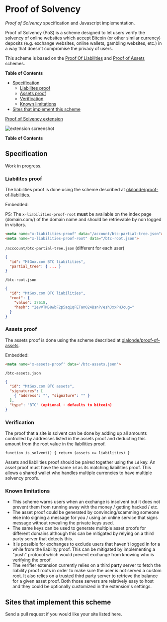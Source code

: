 
# Proof of Solvency

*Proof of Solvency* specification and Javascript implementation.

Proof of Solvency (PoS) is a scheme designed to let users verify the
solvency of online websites which accept Bitcoin (or other similar
currency) deposits (e.g. exchange websites, online wallets, gambling websites, etc.)
in a way that doesn't compromise the privacy of users.

This scheme is based on the [Proof Of Liabilities][PoL] and [Proof of Assets][PoA] schemes.

[PoL]: https://github.com/olalonde/proof-of-liabilities
[PoA]: https://github.com/olalonde/proof-of-assets

**Table of Contents**

- [Specification](#specification)
  - [Liabilites proof](#liabilites-proof)
  - [Assets proof](#assets-proof)
  - [Verification](#verification)
  - [Known limitations](#known-limitations)
- [Sites that implement this scheme](#sites-that-implement-this-scheme)

[Proof of Solvency extension](https://github.com/olalonde/solvency-verifier-extension)

![extension screenshot](https://raw.github.com/olalonde/solvency-verifier-extension/master/docs/screenshot.png)

**Table of Contents**


## Specification

Work in progress.

### Liabilites proof

The liabilities proof is done using the scheme described at
[olalonde/proof-of-liabilities](https://github.com/olalonde/proof-of-liabilities).

Embedded:

PS: The `x-liabilities-proof-root` **must** be available on the index page (domain.com/) of the domain name and should be retrievable by non logged in visitors.

```html
<meta name="x-liabilities-proof" data="/account/btc-partial-tree.json">
<meta name="x-liabilities-proof-root" data="/btc-root.json">
```

`/acccount/btc-partial-tree.json` (different for each user)

```json
{
  "id": "MtGox.com BTC liabilities",
  "partial_tree": { ... }
}
```

`/btc-root.json`

```json
{ 
  "id": "MtGox.com BTC liabilities",
  "root": {
    "value": 37618,
    "hash": "2evVTMS8wbF2p5aq1qFETanO24BsnP/eshJxxPHJcug="
  }
}
```

### Assets proof

The assets proof is done using the scheme described at
[olalonde/proof-of-assets](https://github.com/olalonde/proof-of-assets).

Embedded:

```html
<meta name='x-assets-proof' data='/btc-assets.json'>
```

`/btc-assets.json`

```json
{
  "id": "MtGox.com BTC assets",
  "signatures": [
    { "address": "", "signature": "" }
  ],
  "type": "BTC" (optional - defaults to bitcoin)
}
```

### Verification

The proof that a site is solvent can be done by adding up all amounts
controlled by addresses listed in the assets proof and deducting this
amount from the root value in the liabilities proof.


```
function is_solvent() { return (assets >= liabilities) }
```

Assets and liabilities proof should be paired together using the `id` key. An asset
proof must have the same `id` as its matching liabilities proof. This
allows a shared wallet who handles multiple currencies to have multiple
solvency proofs.

### Known limitations

- This scheme warns users when an exchange is insolvent but it does
not prevent them from running away with the money / getting hacked /
etc.
- The asset proof could be generated by convincing/scamming someone else into
signing a message for you / using an online service that signs message
without revealing the private keys used.
- The same keys can be used to generate multiple asset proofs for
different domains although this can be mitigated by relying on a third
party server that detects this.
- It is possible for exchanges to exclude users that haven't logged in
for a while from the liability proof. This can be mitigated by
implementing a "push" protocol which would prevent exchange from knowing
who is verifying the proof.
- The verifier extension currently relies on a third party
server to fetch the liability proof roots in order to make sure the user
is not served a custom root. It also relies on a trusted third party
server to retrieve the balance for a given asset proof. Both those servers
are relatively easy to host and they could be optionally customized in the
extension's settings.

## Sites that implement this scheme

Send a pull request if you would like your site listed here.

